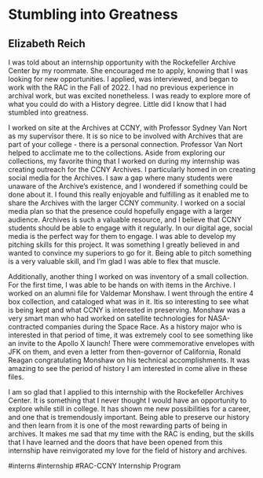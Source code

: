 ﻿# Stumbling into Greatness
## Elizabeth Reich



I was told about an internship opportunity with the Rockefeller Archive Center by my roommate. She encouraged me to apply, knowing that I was looking for new opportunities. I applied, was interviewed, and began to work with the RAC in the Fall of 2022. I had no previous experience in archival work, but was excited nonetheless. I was ready to explore more of what you could do with a History degree. Little did I know that I had stumbled into greatness.

I worked on site at the Archives at CCNY, with Professor Sydney Van Nort as my supervisor there. It is so nice to be involved with Archives that are part of your college - there is a personal connection. Professor Van Nort helped to acclimate me to the collections. Aside from exploring our collections, my favorite thing that I worked on during my internship was creating outreach for the CCNY Archives. I particularly homed in on creating social media for the Archives. I saw a gap where many students were unaware of the Archive’s existence, and I wondered if something could be done about it. I found this really enjoyable and fulfilling as it enabled me to share the Archives with the larger CCNY community. I worked on a social media plan so that the presence could hopefully engage with a larger audience. Archives is such a valuable resource, and I believe that CCNY students should be able to engage with it regularly.
In our digital age, social media is the perfect way for them to engage. I was able to develop my pitching skills for this project. It was something I greatly believed in and wanted to convince my superiors to go for it. Being able to pitch something is a very valuable skill, and I’m glad I was able to flex that muscle.

Additionally, another thing I worked on was inventory of a small collection. For the first time, I was able to be hands on with items in the Archive. I worked on an alumni file for Valdemar Monshaw. I went through the entire 4 box collection, and cataloged what was in it. Itis
so interesting to see what is being kept and what CCNY is interested in preserving. Monshaw was a very smart man who had worked on satellite technologies for NASA-contracted companies during the Space Race. As a history major who is interested in that period of time, it was extremely cool to see something like an invite to the Apollo X launch! There were
commemorative envelopes with JFK on them, and even a letter from then-governor of California, Ronald Reagan congratulating Monshaw on his technical accomplishments. It was amazing to see the period of history I am interested in come alive in these files.

I am so glad that I applied to this internship with the Rockefeller Archives Center. It is something that I never thought I would have an opportunity to explore while still in college. It has shown me new possibilities for a career, and one that is tremendously important. Being able to preserve our history and then learn from it is one of the most rewarding parts of being in archives. It makes me sad that my time with the RAC is ending, but the skills that I have learned and the doors that have been opened from this internship have reinvigorated my love for the field of history and archives.

#interns #internship #RAC-CCNY Internship Program 



